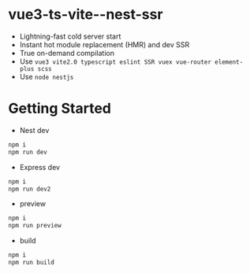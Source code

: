 # vue3-ts-vite--nest-ssr

- Lightning-fast cold server start
- Instant hot module replacement (HMR) and dev SSR
- True on-demand compilation
- Use `vue3 vite2.0 typescript eslint SSR vuex vue-router element-plus scss`
- Use `node nestjs`

# Getting Started
- Nest dev
```bash 
npm i
npm run dev
```


- Express dev
```bash 
npm i
npm run dev2
```


- preview
```bash 
npm i
npm run preview
```


- build
```bash 
npm i
npm run build
```

